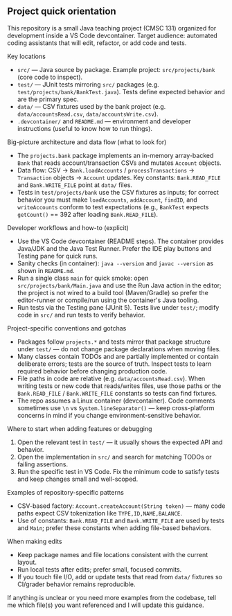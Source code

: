 ## Project quick orientation

This repository is a small Java teaching project (CMSC 131) organized for development inside a VS Code devcontainer.
Target audience: automated coding assistants that will edit, refactor, or add code and tests.

Key locations
- `src/` — Java source by package. Example project: `src/projects/bank` (core code to inspect).
- `test/` — JUnit tests mirroring `src/` packages (e.g. `test/projects/bank/BankTest.java`). Tests define expected behavior and are the primary spec.
- `data/` — CSV fixtures used by the bank project (e.g. `data/accountsRead.csv`, `data/accountsWrite.csv`).
- `.devcontainer/` and `README.md` — environment and developer instructions (useful to know how to run things).

Big-picture architecture and data flow (what to look for)
- The `projects.bank` package implements an in-memory array-backed `Bank` that reads account/transaction CSVs and mutates `Account` objects.
- Data flow: CSV -> `Bank.loadAccounts` / `processTransactions` -> `Transaction` objects -> `Account` updates. Key constants: `Bank.READ_FILE` and `Bank.WRITE_FILE` point at `data/` files.
- Tests in `test/projects/bank` use the CSV fixtures as inputs; for correct behavior you must make `loadAccounts`, `addAccount`, `findID`, and `writeAccounts` conform to test expectations (e.g., `BankTest` expects `getCount()` == 392 after loading `Bank.READ_FILE`).

Developer workflows and how-to (explicit)
- Use the VS Code devcontainer (README steps). The container provides Java/JDK and the Java Test Runner. Prefer the IDE play buttons and Testing pane for quick runs.
- Sanity checks (in container): `java --version` and `javac --version` as shown in `README.md`.
- Run a single class `main` for quick smoke: open `src/projects/bank/Main.java` and use the Run Java action in the editor; the project is not wired to a build tool (Maven/Gradle) so prefer the editor-runner or compile/run using the container's Java tooling.
- Run tests via the Testing pane (JUnit 5). Tests live under `test/`; modify code in `src/` and run tests to verify behavior.

Project-specific conventions and gotchas
- Packages follow `projects.*` and tests mirror that package structure under `test/` — do not change package declarations when moving files.
- Many classes contain TODOs and are partially implemented or contain deliberate errors; tests are the source of truth. Inspect tests to learn required behavior before changing production code.
- File paths in code are relative (e.g. `data/accountsRead.csv`). When writing tests or new code that reads/writes files, use those paths or the `Bank.READ_FILE` / `Bank.WRITE_FILE` constants so tests can find fixtures.
- The repo assumes a Linux container (devcontainer). Code comments sometimes use `\n` vs `System.lineSeparator()` — keep cross-platform concerns in mind if you change environment-sensitive behavior.

Where to start when adding features or debugging
1. Open the relevant test in `test/` — it usually shows the expected API and behavior.
2. Open the implementation in `src/` and search for matching TODOs or failing assertions.
3. Run the specific test in VS Code. Fix the minimum code to satisfy tests and keep changes small and well-scoped.

Examples of repository-specific patterns
- CSV-based factory: `Account.createAccount(String token)` — many code paths expect CSV tokenization like `TYPE,ID,NAME,BALANCE`.
- Use of constants: `Bank.READ_FILE` and `Bank.WRITE_FILE` are used by tests and `Main`; prefer these constants when adding file-based behaviors.

When making edits
- Keep package names and file locations consistent with the current layout.
- Run local tests after edits; prefer small, focused commits.
- If you touch file I/O, add or update tests that read from `data/` fixtures so CI/grader behavior remains reproducible.

If anything is unclear or you need more examples from the codebase, tell me which file(s) you want referenced and I will update this guidance.
